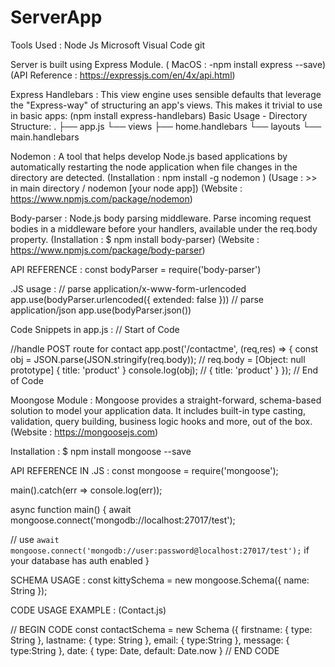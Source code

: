 # ServerApp



 Tools Used : 
  Node Js 
  Microsoft Visual Code
  git
  
  Server is built using Express Module. ( MacOS : -npm install express --save) (API Reference : https://expressjs.com/en/4x/api.html)
  
   Express Handlebars : This view engine uses sensible defaults that leverage the "Express-way" of structuring an app's views. This makes it trivial to use in basic apps: (npm install express-handlebars)
    Basic Usage -
           Directory Structure:
                                 .
                                 ├── app.js
                                 └── views
                                     ├── home.handlebars
                                     └── layouts
                                         └── main.handlebars



Nodemon :  A tool that helps develop Node.js based applications by automatically restarting the node application when file changes in the directory are detected. (Installation : npm install -g nodemon ) (Usage : >> <nodemon> in main directory / nodemon [your node app]) (Website :
https://www.npmjs.com/package/nodemon)

Body-parser : Node.js body parsing middleware. Parse incoming request bodies in a middleware before your handlers, available under the req.body property.
(Installation : $ npm install body-parser) (Website : https://www.npmjs.com/package/body-parser)

API REFERENCE : 
const bodyParser = require('body-parser')

.JS usage : 
// parse application/x-www-form-urlencoded
   app.use(bodyParser.urlencoded({ extended: false }))
// parse application/json
   app.use(bodyParser.json())
   
   Code Snippets in app.js : 
   // Start of Code 
   
   //handle POST route for contact 
app.post('/contactme', (req,res) => {
    const obj = JSON.parse(JSON.stringify(req.body));  // req.body = [Object: null prototype] { title: 'product' }
    console.log(obj); // { title: 'product' }
});
   // End of Code
   
  Moongose Module : Mongoose provides a straight-forward, schema-based solution to model your application data. It includes built-in type casting, validation, query building, business logic hooks and more, out of the box.
  (Website : https://mongoosejs.com)
  
  Installation : $ npm install mongoose --save
  
  API REFERENCE IN .JS : 
  const mongoose = require('mongoose');

main().catch(err => console.log(err));

async function main() {
  await mongoose.connect('mongodb://localhost:27017/test');
  
  // use `await mongoose.connect('mongodb://user:password@localhost:27017/test');` if your database has auth enabled
}

SCHEMA USAGE : 
const kittySchema = new mongoose.Schema({
  name: String
});

CODE USAGE EXAMPLE :  (Contact.js)
     
// BEGIN CODE 
const contactSchema = new Schema ({
    firstname: {
        type: String
    },
    lastname: {
        type: String
    },
    email: {
        type:String
    },
    message: {
        type:String
    },
    date: {
        type: Date,
        default: Date.now
    }
    // END CODE
  
  

